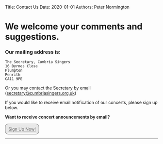 Title: Contact Us 
Date: 2020-01-01
Authors: Peter Normington

# We welcome your comments and suggestions.

### Our mailing address is:
	The Secretary, Cumbria Singers
	16 Byrnes Close
	Plumpton
	Penrith
	CA11 9PE

Or you may contact the Secretary by email ([secretary@cumbriasingers.org.uk](mailto:secretary@cumbriasingers.org.uk))

If you would like to receive email notification of our concerts, please sign up below.

<strong>Want to receive concert announcements by email?</strong>

<!-- BEGIN: Email List Form Button -->
<a href="https://www.google.co.uk" class="button" style="border: 1px solid rgb(91, 91, 91); color: rgb(91, 91, 91); display: inline-block; padding: 8px 10px; text-shadow: none; border-radius: 10px; background-color: rgb(232, 232, 232);">Sign Up Now!</a>

---
